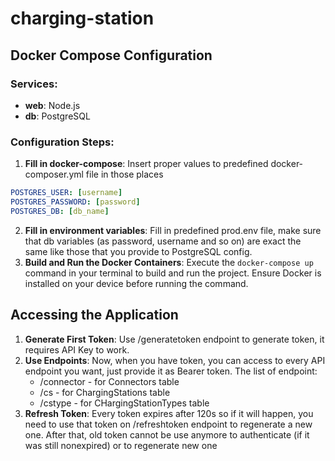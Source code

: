 # charging-station

## Docker Compose Configuration

### Services:
- **web**: Node.js
- **db**: PostgreSQL

### Configuration Steps:
1. **Fill in docker-compose**: Insert proper values to predefined docker-composer.yml file in those places
```yaml
POSTGRES_USER: [username]
POSTGRES_PASSWORD: [password]
POSTGRES_DB: [db_name]
```
2. **Fill in environment variables**: Fill in predefined prod.env file, make sure that db variables (as password, username and so on) are exact the same like those that you provide to PostgreSQL config.
3. **Build and Run the Docker Containers**: Execute the `docker-compose up` command in your terminal to build and run the project. Ensure Docker is installed on your device before running the command.

## Accessing the Application
1. **Generate First Token**: Use /generatetoken endpoint to generate token, it requires API Key to work.
2. **Use Endpoints**: Now, when you have token, you can access to every API endpoint you want, just provide it as Bearer token. The list of endpoint: 
    - /connector - for Connectors table
    - /cs - for ChargingStations table
    - /cstype - for CHargingStationTypes table
3. **Refresh Token**: Every token expires after 120s so if it will happen, you need to use that token on /refreshtoken endpoint to regenerate a new one. After that, old token cannot be use anymore to authenticate (if it was still nonexpired) or to regenerate new one 